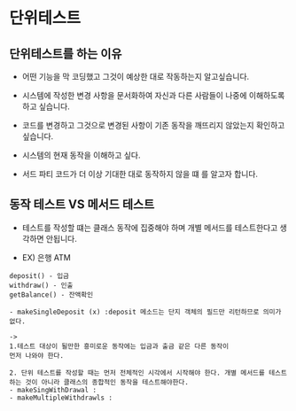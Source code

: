 # 단위테스트

## 단위테스트를 하는 이유 
- 어떤 기능을 막 코딩했고 그것이 예상한 대로 작동하는지 알고싶습니다.

- 시스템에 작성한 변경 사항을 문서화하여 자신과 다른 사람들이 나중에 이해하도록 하고 싶습니다.

- 코드를 변경하고 그것으로 변경된 사항이 기존 동작을 깨뜨리지 않았는지 
확인하고 싶습니다.

- 시스템의 현재 동작을 이해하고 싶다.

- 서드 파티 코드가 더 이상 기대한 대로 동작하지 않을 떄 를 알고자 합니다.


## 동작 테스트 VS 메서드  테스트

-   테스트를 작성할 떄는 클래스 동작에 집중해야 하며 개별 메서드를
테스트한다고 생각하면 안됩니다.

- EX) 은행 ATM 

```
deposit() - 입금
withdraw() - 인출
getBalance() - 잔액확인

- makeSingleDeposit (x) :deposit 메소드는 단지 객체의 필드만 리턴하므로 의미가 없다.

-> 
1.테스트 대상이 될만한 흥미로운 동작에는 입금과 출금 같은 다른 동작이 
먼저 나와야 한다. 

2. 단위 테스트를 작성할 때는 먼저 전체적인 시각에서 시작해야 한다. 개별 메서드를 테스트하는 것이 아니라 클래스의 종합적인 동작을 테스트해야한다.
- makeSingWithDrawal :  
- makeMultipleWithdrawls : 

```
